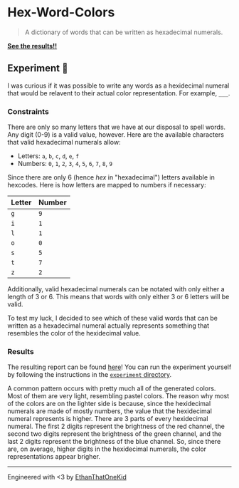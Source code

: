 # Hex-Word-Colors

> A dictionary of words that can be written as hexadecimal numerals.

[**See the results!!**](experiment/reports/1601355040120.report.md)

## Experiment 🧪

I was curious if it was possible to write any words as a hexidecimal numeral that would be relavent to their actual color representation. For example, `___`.

### Constraints

There are only so many letters that we have at our disposal to spell words.
Any digit (0-9) is a valid value, however.
Here are the available characters that valid hexadecimal numerals allow:

- Letters: `a`, `b`, `c`, `d`, `e`, `f`
- Numbers: `0`, `1`, `2`, `3`, `4`, `5`, `6`, `7`, `8`, `9`

Since there are only 6 (hence _hex_ in "hexadecimal") letters available in hexcodes.
Here is how letters are mapped to numbers if necessary:

| Letter | Number |
| ------ | ------ |
| `g`    | `9`    |
| `i`    | `1`    |
| `l`    | `1`    |
| `o`    | `0`    |
| `s`    | `5`    |
| `t`    | `7`    |
| `z`    | `2`    |

Additionally, valid hexadecimal numerals can be notated with only either a length of 3 or 6. This means that words with only either 3 or 6 letters will be valid.

To test my luck, I decided to see which of these valid words that can be written as a hexadecimal numeral actually represents something that resembles the color of the hexidecimal value.

### Results

The resulting report can be found [here](experiment/reports)!
You can run the experiment yourself by following the instructions in the [`experiment` directory](experiment).

A common pattern occurs with pretty much all of the generated colors.
Most of them are very light, resembling pastel colors.
The reason why most of the colors are on the lighter side is because, since the hexidecimal numerals are made of mostly numbers, the value that the hexidecimal numeral represents is higher.
There are 3 parts of every hexidecimal numeral.
The first 2 digits represent the brightness of the red channel, the second two digits represent the brightness of the green channel, and the last 2 digits represent the brightness of the blue channel.
So, since there are, on average, higher digits in the hexidecimal numerals, the color representations appear brigher.

---

<!-- TODO: Buy me a coffee -->

Engineered with <3 by [EthanThatOneKid][creator_site]

[creator_site]: http://ethandavidson.com/
